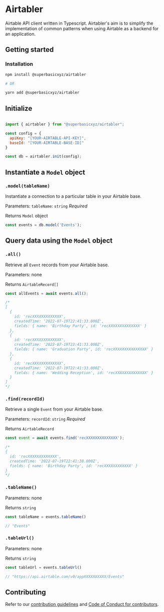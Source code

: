 # Airtabler

Airtable API client written in Typescript. Airtabler's aim is to simplify the implementation of common patterns when using Airtable as a backend for an application.


## Getting started

### Installation

```bash
npm install @superbasicxyz/airtabler

# OR

yarn add @superbasicxyz/airtabler
```

## Initialize

```js

import { airtabler } from "@superbasicxyz/airtabler";

const config = {
  apiKey: "[YOUR-AIRTABLE-API-KEY]",
  baseId: "[YOUR-AIRTABLE-BASE-ID]"
}

const db = airtabler.init(config);
```

## Instantiate a `Model` object

### `.model(tableName)`

Instantiate a connection to a particular table in your Airtable base.

Parameters: `tableName`: `string` *Required*

Returns `Model` object

```js
const events = db.model('Events');
```

## Query data using the `Model` object

### `.all()`

Retrieve all `Event` records from your Airtable base.

Parameters: none

Returns `AirtableRecord[]`

```js
const allEvents = await events.all();

/*
[
  {
    id: 'recXXXXXXXXXXXXX',
    createdTime: '2022-07-19T22:41:33.000Z',
    fields: { name: 'Birthday Party', id: 'recXXXXXXXXXXXXXX' }
  },
  {
    id: 'recXXXXXXXXXXXXX',
    createdTime: '2022-07-19T22:41:33.000Z',
    fields: { name: 'Graduation Party', id: 'recXXXXXXXXXXXXXXX' }
  },
  {
    id: 'recXXXXXXXXXXXXX',
    createdTime: '2022-07-19T22:41:33.000Z',
    fields: { name: 'Wedding Reception', id: 'recXXXXXXXXXXXXXX' }
  }
]
*/
```

### `.find(recordId)`

Retrieve a single `Event` from your Airtable base.

Parameters: `recordId`: `string` *Required*

Returns `AirtableRecord`

```js
const event = await events.find('recXXXXXXXXXXXXXX');

/*
{
  id: 'recXXXXXXXXXXXXX',
  createdTime: '2022-07-19T22:41:38.000Z',
  fields: { name: 'Birthday Party', id: 'recXXXXXXXXXXXX' }
}
*/

```

### `.tableName()`

Parameters: none

Returns `string`

```js
const tableName = events.tableName()

// "Events"
```

### `.tableUrl()`

Parameters: none

Returns `string`

```js
const tableUrl = events.tableUrl()

// "https://api.airtable.com/v0/appXXXXXXXXXX/Events"
```

## Contributing

Refer to our [contribution guidelines](https://github.com/superbasicxyz/airtabler/blob/main/CONTRIBUTING.md) and [Code of Conduct for contributors](https://github.com/superbasicxyz/airtabler/blob/main/CODE_OF_CONDUCT.md).
